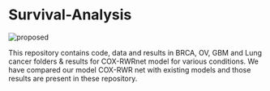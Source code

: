 # Survival-Analysis

![proposed](https://github.com/sakshig26/Survival-Analysis/assets/104989737/a72d0271-2520-4475-b95b-fe4fdad047e5)

This repository contains code, data and results in BRCA, OV, GBM and Lung cancer folders & results for COX-RWRnet model for various conditions. We have compared our model COX-RWR net with existing models and those results are present in these repository.
